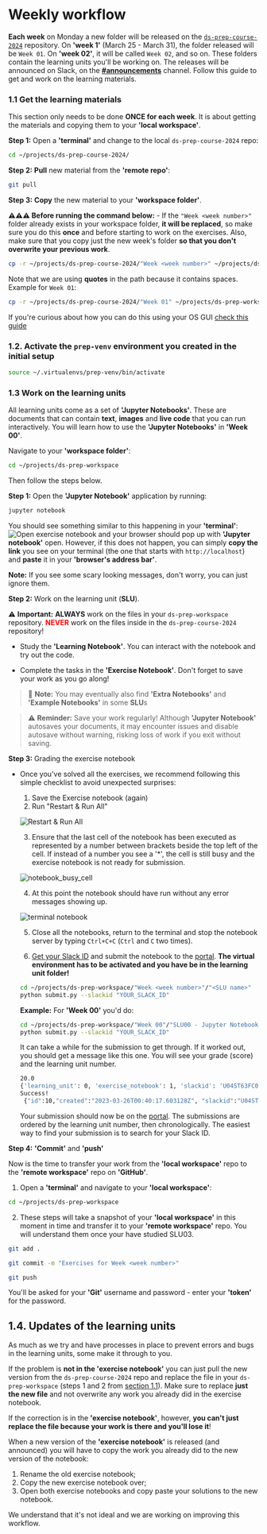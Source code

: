 # Weekly workflow

**Each week** on Monday a new folder will be released on the [`ds-prep-course-2024`](https://github.com/LDSSA/ds-prep-course-2024) repository. On **'week 1'** (March 25 - March 31), the folder released will be `Week 01`. On **'week 02'**, it will be called `Week 02`, and so on. These folders contain the learning units you'll be working on. The releases will be announced on Slack, on the **[#announcements](https://ldsaprepcourse2024.slack.com/archives/C06FMLGUL82)** channel. Follow this guide to get and work on the learning materials.

### 1.1 Get the learning materials

This section only needs to be done **ONCE for each week**. It is about getting the materials and copying them to your **'local workspace'**.

**Step 1:** Open a **'terminal'** and change to the local `ds-prep-course-2024` repo:

```bash
cd ~/projects/ds-prep-course-2024/
```

**Step 2:** **Pull** new material from the **'remote repo'**:

```bash
git pull
```

**Step 3:** **Copy** the new material to your **'workspace folder'**.

**⚠️⚠️⚠️ Before running the command below:** - If the `"Week <week number>"` folder already exists in your workspace folder, **it will be replaced**, so make sure you do this **once** and before starting to work on the exercises. Also, make sure that you copy just the new week's folder **so that you don't overwrite your previous work**.

```bash
cp -r ~/projects/ds-prep-course-2024/"Week <week number>" ~/projects/ds-prep-workspace/
```

Note that we are using **quotes** in the path because it contains spaces. Example for `Week 01`:

```bash
cp -r ~/projects/ds-prep-course-2024/"Week 01" ~/projects/ds-prep-workspace/
```

If you're curious about how you can do this using your OS GUI [check this guide](guides/using_os_gui_to_manage_directories.md)

### 1.2. Activate the `prep-venv` environment you created in the initial setup

```bash
source ~/.virtualenvs/prep-venv/bin/activate
```

### 1.3 Work on the learning units

All learning units come as a set of **'Jupyter Notebooks'**. These are documents that can contain **text**, **images** and **live code** that you can run interactively. You will learn how to use the **'Jupyter Notebooks'** in **'Week 00'**.

Navigate to your **'workspace folder'**:

```bash
cd ~/projects/ds-prep-workspace
```

Then follow the steps below.

**Step 1:** Open the **'Jupyter Notebook'** application by running:

```bash
jupyter notebook
```

You should see something similar to this happening in your **'terminal'**:
![Open exercise notebook](media/jupyter_terminal.png "Open exercise notebook")
and your browser should pop up with **'Jupyter notebook'** open. However, if this does not happen, you can simply **copy the link** you see on your terminal (the one that starts with `http://localhost`) and **paste** it in your **'browser's address bar'**.

**Note:** If you see some scary looking messages, don't worry, you can just ignore them.

**Step 2:** Work on the learning unit (**SLU**).

⚠️ **Important:** **ALWAYS** work on the files in your `ds-prep-workspace` repository. **<a style="color: red;">NEVER</a>** work on the files inside in the `ds-prep-course-2024` repository!

- Study the **'Learning Notebook'**. You can interact with the notebook and try out the code.

- Complete the tasks in the **'Exercise Notebook'**. Don't forget to save your work as you go along!

> 📝 **Note:** You may eventually also find **'Extra Notebooks'** and **'Example Notebooks'** in some **SLU**s

> ⚠️ **Reminder:** Save your work regularly! Although **'Jupyter Notebook'** autosaves your documents, it may encounter issues and disable autosave without warning, risking loss of work if you exit without saving.

<a name="link-to-grading"></a>
**Step 3:** Grading the exercise notebook

- Once you've solved all the exercises, we recommend following this simple checklist to avoid unexpected surprises:

  1.  Save the Exercise notebook (again)
  2.  Run "Restart & Run All"

  ![Restart & Run All](media/jupyter_clear_and_run.png)

  3.  Ensure that the last cell of the notebook has been executed as represented by a number between brackets beside the top left of the cell. If instead of a number you see a '\*', the cell is still busy and the exercise notebook is not ready for submission.

  ![notebook_busy_cell](media/notebook_busy_cell.png)

  4.  At this point the notebook should have run without any error messages showing up.

  ![terminal notebook](media/terminal_notebook.png)

  5.  Close all the notebooks, return to the terminal and stop the notebook server by typing `Ctrl+C+C` (`Ctrl` and `C` two times).

  6.  [Get your Slack ID](https://moshfeu.medium.com/how-to-find-my-member-id-in-slack-workspace-d4bba942e38c) and submit the notebook to the [portal](https://prep-course-portal.ldsacademy.org/). **The virtual environment has to be activated and you have be in the learning unit folder!**

  ```bash
  cd ~/projects/ds-prep-workspace/"Week <week number>"/"<SLU name>"
  python submit.py --slackid "YOUR_SLACK_ID"
  ```

  **Example:** For **'Week 00'** you'd do:

  ```bash
  cd ~/projects/ds-prep-workspace/"Week 00"/"SLU00 - Jupyter Notebook"
  python submit.py --slackid "YOUR_SLACK_ID"
  ```

  It can take a while for the submission to get through. If it worked out, you should get a message like this one. You will see your grade (score) and the learning unit number.

  ```bash
  20.0
  {'learning_unit': 0, 'exercise_notebook': 1, 'slackid': 'U04ST63FC02', 'score': 20.0}
  Success!
   {"id":10,"created":"2023-03-26T00:40:17.603128Z", "slackid":"U04ST63FC02", "learning_unit" 0, "exercise_notebook":1, "score":20.0}
  ```

  Your submission should now be on the [portal](https://prep-course-portal.ldsacademy.org/). The submissions are ordered by the learning unit number, then chronologically. The easiest way to find your submission is to search for your Slack ID.

**Step 4:** **'Commit'** and **'push'**

Now is the time to transfer your work from the **'local workspace'** repo to the **'remote workspace'** repo on **'GitHub'**.

1.  Open a **'terminal'** and navigate to your **'local workspace'**:

```bash
cd ~/projects/ds-prep-workspace
```

2.  These steps will take a snapshot of your **'local workspace'** in this moment in time and transfer it to your **'remote workspace'** repo. You will understand them once your have studied SLU03.

```bash
git add .
```

```bash
git commit -m "Exercises for Week <week number>"
```

```bash
git push
```

You'll be asked for your **'Git'** username and password - enter your **'token'** for the password.

## 1.4. Updates of the learning units

As much as we try and have processes in place to prevent errors and bugs in the learning units, some make it through to you.

If the problem is **not in the 'exercise notebook'** you can just pull the new version from the `ds-prep-course-2024` repo and replace the file in your `ds-prep-workspace` (steps 1 and 2 from [section 1.1](#11-get-the-learning-materials)). Make sure to replace **just the new file** and not overwrite any work you already did in the exercise notebook.

If the correction is in the **'exercise notebook'**, however, **you can't just replace the file because your work is there and you'll lose it**!

When a new version of the **'exercise notebook'** is released (and announced) you will have to copy the work you already did to the new version of the notebook:

1. Rename the old exercise notebook;
1. Copy the new exercise notebook over;
1. Open both exercise notebooks and copy paste your solutions to the new notebook.

We understand that it's not ideal and we are working on improving this workflow.
